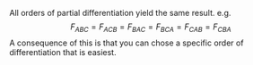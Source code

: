 All orders of partial differentiation yield the same result.
e.g.
$$
F_{ABC} = F_{ACB} = F_{BAC} = F_{BCA} = F_{CAB} = F_{CBA}
$$
A consequence of this is that you can chose a specific order of differentiation that is easiest.